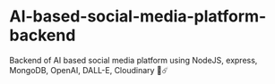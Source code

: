 # AI-based-social-media-platform-backend
Backend of AI based social media platform using NodeJS, express, MongoDB, OpenAI, DALL-E, Cloudinary 🤘☄️
